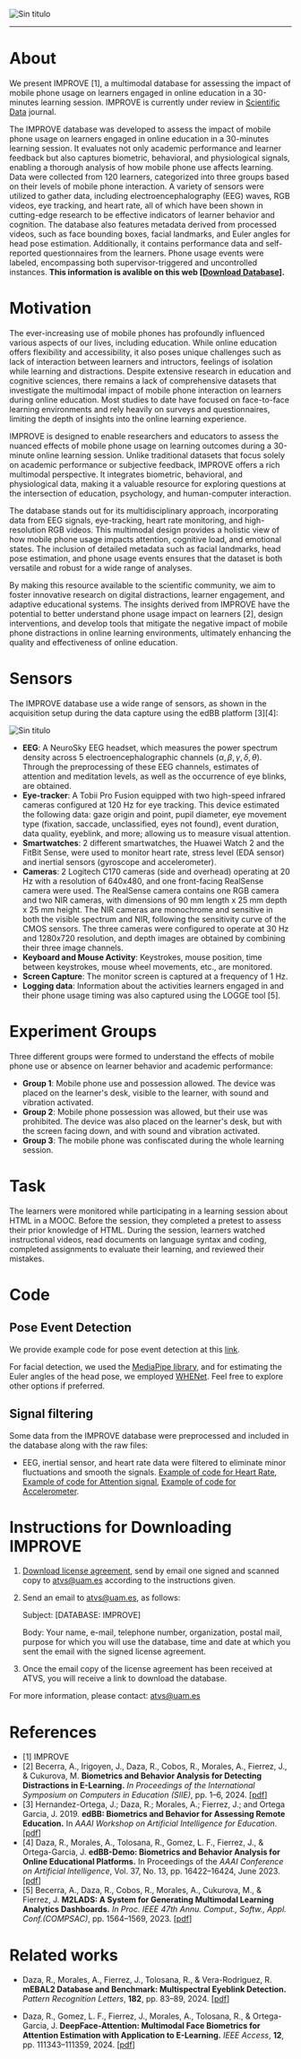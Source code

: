 

![Sin titulo](https://github.com/BiDAlab/IMPROVE/blob/main/Images/IMPROVE_icon.png)

***
# About
We present IMPROVE [1], a multimodal database for assessing the impact of mobile phone usage on learners engaged in online education in a 30-minutes learning session. IMPROVE is  currently under review in [Scientific Data](https://www.nature.com/sdata/) journal.

The IMPROVE database was developed to assess the impact of mobile phone usage on learners engaged in online education in a 30-minutes learning session. It evaluates not only academic performance and learner feedback but also captures biometric, behavioral, and physiological signals, enabling a thorough analysis of how mobile phone use affects learning. Data were collected from 120 learners, categorized into three groups based on their levels of mobile phone interaction. A variety of sensors were utilized to gather data, including electroencephalography (EEG) waves, RGB videos, eye tracking, and heart rate, all of which have been shown in cutting-edge research to be effective indicators of learner behavior and cognition. The database also features metadata derived from processed videos, such as face bounding boxes, facial landmarks, and Euler angles for head pose estimation. Additionally, it contains performance data and self-reported questionnaires from the learners. Phone usage events were labeled, encompassing both supervisor-triggered and uncontrolled instances. **This information is avalible on this web [[Download Database](#instructions-for-downloading-IMPROVE)].**

# Motivation
The ever-increasing use of mobile phones has profoundly influenced various aspects of our lives, including education. While online education offers flexibility and accessibility, it also poses unique challenges such as lack of interaction between learners and intructors, feelings of isolation while learning and distractions. Despite extensive research in education and cognitive sciences, there remains a lack of comprehensive datasets that investigate the multimodal impact of mobile phone interaction on learners during online education. Most studies to date have focused on face-to-face learning environments and rely heavily on surveys and questionnaires, limiting the depth of insights into the online learning experience.

IMPROVE is designed to enable researchers and educators to assess the nuanced effects of mobile phone usage on learning outcomes during a 30-minute online learning session. Unlike traditional datasets that focus solely on academic performance or subjective feedback, IMPROVE offers a rich multimodal perspective. It integrates biometric, behavioral, and physiological data, making it a valuable resource for exploring questions at the intersection of education, psychology, and human-computer interaction.

The database stands out for its multidisciplinary approach, incorporating data from EEG signals, eye-tracking, heart rate monitoring, and high-resolution RGB videos. This multimodal design provides a holistic view of how mobile phone usage impacts attention, cognitive load, and emotional states. The inclusion of detailed metadata such as facial landmarks, head pose estimation, and phone usage events ensures that the dataset is both versatile and robust for a wide range of analyses.

By making this resource available to the scientific community, we aim to foster innovative research on digital distractions, learner engagement, and adaptive educational systems. The insights derived from IMPROVE have the potential to better understand phone usage impact on learners [2], design interventions, and develop tools that mitigate the negative impact of mobile phone distractions in online learning environments, ultimately enhancing the quality and effectiveness of online education.

# Sensors
The IMPROVE database use a wide range of sensors, as shown in the acquisition setup during the data capture using the edBB platform [3][4]:

![Sin titulo](https://github.com/BiDAlab/IMPROVE/blob/main/Images/acquisition_setup.png)

- **EEG**: A NeuroSky EEG headset, which measures the power spectrum density across 5 electroencephalographic channels ($\alpha, \beta, \gamma, \delta, \theta$). Through the preprocessing of these EEG channels, estimates of attention and meditation levels, as well as the occurrence of eye blinks, are obtained. 
- **Eye-tracker**: A Tobii Pro Fusion equipped with two high-speed infrared cameras configured at 120 Hz for eye tracking. This device estimated the following data: gaze origin and point, pupil diameter, eye movement type (fixation, saccade, unclassified, eyes not found), event duration, data quality, eyeblink, and more; allowing us to measure visual attention.
- **Smartwatches**: 2 different smartwatches, the Huawei Watch 2 and the FitBit Sense, were used to monitor heart rate, stress level (EDA sensor) and inertial sensors (gyroscope and accelerometer).
- **Cameras**: 2 Logitech C170 cameras (side and overhead) operating at 20 Hz with a resolution of 640x480, and one front-facing RealSense camera were used. The RealSense camera contains one RGB camera and two NIR cameras, with dimensions of 90 mm length x 25 mm depth x 25 mm height. The NIR cameras are monochrome and sensitive in both the visible spectrum and NIR, following the sensitivity curve of the CMOS sensors. The three cameras were configured to operate at 30 Hz and 1280x720  resolution, and depth images are obtained by combining their three image channels.
- **Keyboard and Mouse Activity**: Keystrokes, mouse position, time between keystrokes, mouse wheel movements, etc., are monitored.
- **Screen Capture**: The monitor screen is captured at a frequency of 1 Hz.
- **Logging data**: Information about the activities learners engaged in and their phone usage timing was also captured using the LOGGE tool [5].

# Experiment Groups
Three different groups were formed to understand the effects of mobile phone use or absence on learner behavior and academic performance:
- **Group 1**: Mobile phone use and possession allowed. The device was placed on the learner's desk, visible to the learner, with sound and vibration activated.
- **Group 2**: Mobile phone possession was allowed, but their use was prohibited. The device was also placed on the learner's desk, but with the screen facing down, and with sound and vibration activated.
- **Group 3**: The mobile phone was confiscated during the whole learning session.
    
# Task
The learners were monitored while participating in a learning session about HTML in a MOOC. Before the session, they completed a pretest to assess their prior knowledge of HTML. During the session, learners watched instructional videos, read documents on language syntax and coding, completed assignments to evaluate their learning, and reviewed their mistakes.

# Code

## Pose Event Detection

We provide example code for pose event detection at this [link](https://github.com/BiDAlab/IMPROVE/tree/main/Code/Pose%20Event%20Detection).

For facial detection, we used the [MediaPipe library](https://github.com/google/mediapipe), and for estimating the Euler angles of the head pose, we employed [WHENet](https://github.com/Ascend-Research/HeadPoseEstimation-WHENet). 
Feel free to explore other options if preferred.




## Signal filtering
Some data from the IMPROVE database were preprocessed and included in the database along with the raw files:

- EEG, inertial sensor, and heart rate data were filtered to eliminate minor fluctuations and smooth the signals.  [Example of code for Heart Rate](https://github.com/BiDAlab/IMPROVE/blob/main/Code/Signal%20filtering/Filtered_Heart_Rate_Example.m), [Example of code for Attention signal](https://github.com/BiDAlab/IMPROVE/blob/main/Code/Signal%20filtering/Filtered_Attention_Example.m), [Example of code for Accelerometer](https://github.com/BiDAlab/IMPROVE/blob/main/Code/Signal%20filtering/Filtered_Acc_Example.m).


#  Instructions for Downloading IMPROVE
1) [Download license agreement](https://github.com/BiDAlab/IMPROVE/blob/main/License/IMPROVE_License_Agreement.pdf), send by email one signed and scanned copy to atvs@uam.es according to the instructions given.


2) Send an email to atvs@uam.es, as follows:

    Subject: [DATABASE: IMPROVE]


    Body: Your name, e-mail, telephone number, organization, postal mail, purpose for which you will use the database, time and date at which you sent the email with the signed license agreement.


3) Once the email copy of the license agreement has been received at ATVS, you will receive a link to download the database.


For more information, please contact: atvs@uam.es


 # References
+ [1] IMPROVE
+ [2] Becerra, A., Irigoyen, J., Daza, R., Cobos, R., Morales, A., Fierrez, J., & Cukurova, M. **Biometrics and Behavior Analysis for Detecting Distractions in E-Learning.** *In Proceedings of the International Symposium on Computers in Education (SIIE)*, pp. 1–6, 2024. [[pdf](https://ieeexplore.ieee.org/stamp/stamp.jsp?tp=&arnumber=10604582)]
+ [3] Hernandez-Ortega, J.; Daza, R.; Morales, A.; Fierrez, J.; and Ortega Garcia, J. 2019. **edBB: Biometrics and Behavior for Assessing Remote Education.** In *AAAI Workshop on Artificial Intelligence for Education*. [[pdf](https://arxiv.org/pdf/1912.04786.pdf)]
+ [4] Daza, R., Morales, A., Tolosana, R., Gomez, L. F., Fierrez, J., & Ortega-Garcia, J. **edBB-Demo: Biometrics and Behavior Analysis for Online Educational Platforms.** In Proceedings of the *AAAI Conference on Artificial Intelligence*, Vol. 37, No. 13, pp. 16422–16424, June 2023. [[pdf](https://arxiv.org/pdf/2211.09210)]
+ [5] Becerra, A., Daza, R., Cobos, R., Morales, A., Cukurova, M., & Fierrez, J. **M2LADS: A System for Generating Multimodal Learning Analytics Dashboards.** *In Proc. IEEE 47th Annu. Comput., Softw., Appl. Conf.(COMPSAC)*, pp. 1564–1569, 2023. [[pdf](https://ieeexplore.ieee.org/stamp/stamp.jsp?arnumber=10196854)]

# Related works
- Daza, R., Morales, A., Fierrez, J., Tolosana, R., & Vera-Rodriguez, R. **mEBAL2 Database and Benchmark: Multispectral Eyeblink Detection.** *Pattern Recognition Letters*, **182**, pp. 83–89, 2024. [[pdf](https://www.sciencedirect.com/science/article/pii/S0167865524001120)]

- Daza, R., Gomez, L. F., Fierrez, J., Morales, A., Tolosana, R., & Ortega-Garcia, J. **DeepFace-Attention: Multimodal Face Biometrics for Attention Estimation with Application to E-Learning.** *IEEE Access*, **12**, pp. 111343–111359, 2024. [[pdf](https://ieeexplore.ieee.org/document/10633208)]
